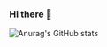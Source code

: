 ### Hi there 👋

![Anurag's GitHub stats](https://github-readme-stats.vercel.app/api?username=unKILLableBRIAR&show_icons=true&theme=radical)

<!--
**unKILLableBRIAR/unKILLableBRIAR** is a ✨ _special_ ✨ repository because its `README.md` (this file) appears on your GitHub profile.

Here are some ideas to get you started:

- 🔭 I’m currently working on ...
- 🌱 I’m currently learning ...
- 👯 I’m looking to collaborate on ...
- 🤔 I’m looking for help with ...
- 💬 Ask me about ...
- 📫 How to reach me: ...
- 😄 Pronouns: ...
- ⚡ Fun fact: ...
-->

